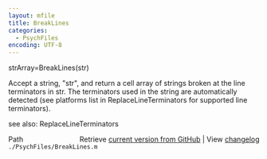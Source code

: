 ```yaml
---
layout: mfile
title: BreakLines
categories:
  - PsychFiles
encoding: UTF-8
---
```


strArray=BreakLines(str)

Accept a string, "str",  and return a cell array of strings
broken at the line terminators in str. The terminators used in the string
are automatically detected (see platforms list in ReplaceLineTerminators
for supported line terminators).


see also: ReplaceLineTerminators


<div class="code_header" style="text-align:right;">
  <span style="float:left;">Path&nbsp;&nbsp;</span> <span class="counter">Retrieve <a href=
  "https://raw.github.com/Psychtoolbox-3/Psychtoolbox-3/beta/./PsychFiles/BreakLines.m">current version from GitHub</a> | View <a href=
  "https://github.com/Psychtoolbox-3/Psychtoolbox-3/commits/beta/./PsychFiles/BreakLines.m">changelog</a></span>
</div>
<div class="code">
  <code>./PsychFiles/BreakLines.m</code>
</div>
